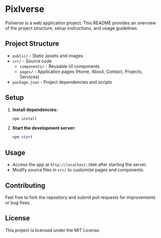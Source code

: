 
# Pixlverse

Pixlverse is a web application project. This README provides an overview of the project structure, setup instructions, and usage guidelines.

## Project Structure

- `public/` - Static assets and images
- `src/` - Source code
  - `components/` - Reusable UI components
  - `pages/` - Application pages (Home, About, Contact, Projects, Services)
- `package.json` - Project dependencies and scripts

## Setup

1. **Install dependencies:**
	```powershell
	npm install
	```
2. **Start the development server:**
	```powershell
	npm start
	```

## Usage

- Access the app at `http://localhost:3000` after starting the server.
- Modify source files in `src/` to customize pages and components.

## Contributing

Feel free to fork the repository and submit pull requests for improvements or bug fixes.

## License

This project is licensed under the MIT License.
